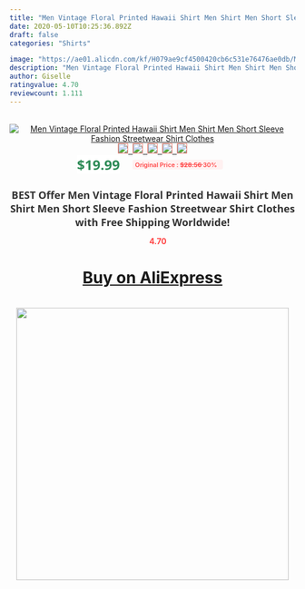 ```yaml
---
title: "Men Vintage Floral Printed Hawaii Shirt Men Shirt Men Short Sleeve Fashion Streetwear Shirt Clothes"
date: 2020-05-10T10:25:36.892Z
draft: false
categories: "Shirts"

image: "https://ae01.alicdn.com/kf/H079ae9cf4500420cb6c531e76476ae0db/Men-Vintage-Floral-Printed-Hawaii-Shirt-Men-Shirt-Men-Short-Sleeve-Fashion-Streetwear-Shirt-Clothes.jpg"
description: "Men Vintage Floral Printed Hawaii Shirt Men Shirt Men Short Sleeve Fashion Streetwear Shirt Clothes"
author: Giselle
ratingvalue: 4.70
reviewcount: 1.111
---
```

<br>
<div style="text-align: center;">
<a href="https://s.click.aliexpress.com/e/_AbB3MZ" target="_blank" rel="nofollow noopener noreferrer"><img alt="Men Vintage Floral Printed Hawaii Shirt Men Shirt Men Short Sleeve Fashion Streetwear Shirt Clothes" class="magnifier-image" src="https://ae01.alicdn.com/kf/H079ae9cf4500420cb6c531e76476ae0db/Men-Vintage-Floral-Printed-Hawaii-Shirt-Men-Shirt-Men-Short-Sleeve-Fashion-Streetwear-Shirt-Clothes.jpg_640x640.jpg">
<br>
<img style="border:1px solid salmon" src="https://ae01.alicdn.com/kf/H079ae9cf4500420cb6c531e76476ae0db/Men-Vintage-Floral-Printed-Hawaii-Shirt-Men-Shirt-Men-Short-Sleeve-Fashion-Streetwear-Shirt-Clothes.jpg_120x120.jpg">&nbsp;&nbsp;<img style="border:1px solid salmon" src="https://ae01.alicdn.com/kf/H1eea04682cb544eca18b2a116dbe4295C/Men-Vintage-Floral-Printed-Hawaii-Shirt-Men-Shirt-Men-Short-Sleeve-Fashion-Streetwear-Shirt-Clothes.jpg_120x120.jpg">&nbsp;&nbsp;<img style="border:1px solid salmon" src="_120x120.jpg">&nbsp;&nbsp;<img style="border:1px solid salmon" src="_120x120.jpg">&nbsp;&nbsp;<img style="border:1px solid salmon" src="https://ae01.alicdn.com/kf/H2f798d4c64ae422699898a3d018a63fe3/Men-Vintage-Floral-Printed-Hawaii-Shirt-Men-Shirt-Men-Short-Sleeve-Fashion-Streetwear-Shirt-Clothes.jpg_120x120.jpg"></a></div><br0>
<div style="text-align: center;"><span style="background-color: white; border: 0px; box-sizing: border-box; color: seagreen; display: inline-block; font-family: &quot;open sans&quot; , &quot;arial&quot; , &quot;helvetica&quot; , sans-serif , &quot;heiti&quot;; font-size: 24px; font-stretch: inherit; font-weight: 700; line-height: inherit; margin: 0px 10px 0px 0px; padding: 0px; vertical-align: middle;">$19.99 </span>
<span style="background: rgb(255 , 241 , 241); border-radius: 3px; border: 0px; box-sizing: border-box; color: #ff4747; display: inline-block; font-family: inherit; font-size: 12px; font-stretch: inherit; font-style: inherit; font-variant: inherit; font-weight: 600; line-height: inherit; margin: 0px; padding: 2px 5px; transform: scale(0.9); vertical-align: middle;">Original Price : <b style="text-decoration: line-through;">$28.56 </b> 30%&nbsp;&nbsp;</span></div>
<h1 style="color: #333333; display: inline-block; font-family: &quot;open sans&quot; , &quot;arial&quot; , &quot;helvetica&quot; , sans-serif , &quot;heiti&quot;; font-size: 18px; font-stretch: inherit; font-weight: 700; text-align: center;">BEST Offer Men Vintage Floral Printed Hawaii Shirt Men Shirt Men Short Sleeve Fashion Streetwear Shirt Clothes with Free Shipping Worldwide!</h1>
<div style="color: #ff4747; text-align: center;">
<img src="https://4.bp.blogspot.com/-M0ZcTcb-5uY/XleCXlxnR4I/AAAAAAAAAEc/OrjgMkXV1oMQFaCRZj5HQwOCBcu3w1FegCPcBGAYYCw/s1600/star.png" style="height: 15px;">&nbsp;<b>4.70</b></div>
<div class="button_cont" align="center"><a class="buynow_a" href="https://s.click.aliexpress.com/e/_AbB3MZ" target="_blank" rel="nofollow noopener noreferrer"><H1>Buy on AliExpress</H1></a></div><br>
<div class="separator" style="clear: both; text-align: center;">
<img src="https://lh3.googleusercontent.com/-pTy5HemUv9M/XlePHvY0dAI/AAAAAAAAAE4/0nX5iRUoIWY8eMW9Dpxeirr157OZliDIgCLcBGAsYHQ/s1600/badge.gif" width="480">
</div>
